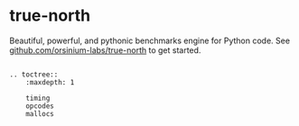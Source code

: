 # true-north

Beautiful, powerful, and pythonic benchmarks engine for Python code. See [github.com/orsinium-labs/true-north](https://github.com/orsinium-labs/true-north) to get started.

```{eval-rst}

.. toctree::
    :maxdepth: 1

    timing
    opcodes
    mallocs
```
